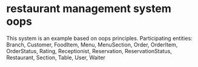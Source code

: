 # restaurant management system oops
This system is an example based on oops principles. 
Participating entities:
Branch,
Customer,
FoodItem,
Menu,
MenuSection,
Order,
OrderItem,
OrderStatus,
Rating,
Receptionist,
Reservation,
ReservationStatus,
Restaurant,
Section,
Table,
User,
Waiter
